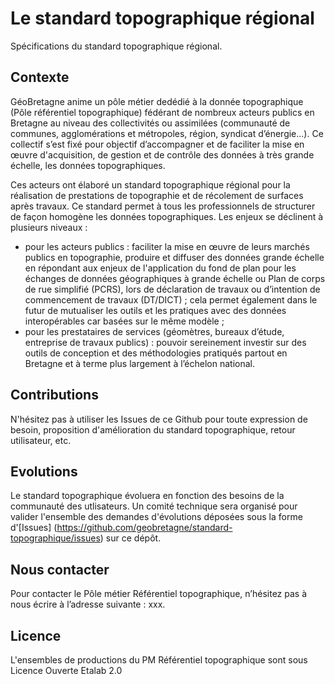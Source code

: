 # Le standard topographique régional
Spécifications du standard topographique régional.

## Contexte

GéoBretagne anime un pôle métier dedédié à la donnée topographique (Pôle référentiel topographique) fédérant de nombreux acteurs publics en Bretagne au niveau des collectivités ou assimilées (communauté de communes, agglomérations et métropoles, région, syndicat d’énergie...). 
Ce collectif s’est fixé pour objectif d’accompagner et de faciliter la mise en œuvre d'acquisition, de gestion et de contrôle des données à très grande échelle, les données topographiques.

Ces acteurs ont élaboré un standard topographique régional pour la réalisation de prestations de topographie et de récolement de surfaces après travaux.
Ce standard permet à tous les professionnels de structurer de façon homogène les données topographiques.
Les enjeux se déclinent à plusieurs niveaux :
- pour les acteurs publics : faciliter la mise en œuvre de leurs marchés publics en topographie, produire et diffuser des données grande échelle en répondant aux enjeux de l'application du fond de plan pour les échanges de données géographiques à grande échelle ou Plan de corps de rue simplifié (PCRS), lors de déclaration de travaux ou d’intention de commencement de travaux (DT/DICT) ; cela permet également dans le futur de mutualiser les outils et les pratiques avec des données interopérables car basées sur le même modèle ;
- pour les prestataires de services (géomètres, bureaux d’étude, entreprise de travaux publics) : pouvoir sereinement investir sur des outils de conception et des méthodologies pratiqués partout en Bretagne et à terme plus largement à l’échelon national.

## Contributions
N'hésitez pas à utiliser les Issues de ce Github pour toute expression de besoin, proposition d'amélioration du standard topographique, retour utilisateur, etc.

## Evolutions
Le standard topographique évoluera en fonction des besoins de la communauté des utlisateurs. Un comité technique sera organisé pour valider l'ensemble des demandes d'évolutions déposées sous la forme d'[Issues] (https://github.com/geobretagne/standard-topographique/issues) sur ce dépôt.


## Nous contacter
Pour contacter le Pôle métier Référentiel topographique, n’hésitez pas à nous écrire à l’adresse suivante : xxx.

## Licence
L'ensembles de productions du PM Référentiel topographique sont sous Licence Ouverte Etalab 2.0
